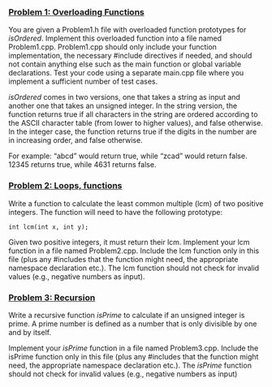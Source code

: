 ### <ins>Problem 1: Overloading Functions</ins>
You are given a Problem1.h file with overloaded function prototypes for *isOrdered*. Implement this overloaded function into a file named Problem1.cpp.
Problem1.cpp should only include your function implementation, the necessary #include directives if needed, and should not contain anything else such as the 
main function or global variable declarations. Test your code using a separate main.cpp file where you implement a sufficient number of test cases.

*isOrdered* comes in two versions, one that takes a string as input and another one that takes an unsigned integer. In the string version, the function 
returns true if all characters in the string are ordered according to the ASCII character table (from lower to higher values), and false otherwise. In the 
integer case, the function returns true if the digits in the number are in increasing order, and false otherwise.

For example: “abcd” would return true, while “zcad” would return false. 12345 returns true, while 4631 returns false.

### <ins>Problem 2: Loops, functions</ins>
Write a function to calculate the least common multiple (lcm) of two positive integers. The function will
need to have the following prototype:
        
    int lcm(int x, int y);
    
Given two positive integers, it must return their lcm. Implement your lcm function in a file named Problem2.cpp. Include the lcm function only in this file 
(plus any #includes that the function might need, the appropriate namespace declaration etc.). The lcm function should not check for invalid values 
(e.g., negative numbers as input).

### <ins>Problem 3: Recursion</ins>
Write a recursive function *isPrime* to calculate if an unsigned integer is prime. A prime number is defined as a number that is only divisible by one and by 
itself.

Implement your *isPrime* function in a file named Problem3.cpp. Include the isPrime function only in this file (plus any #includes that the function might need, 
the appropriate namespace declaration etc.). The *isPrime* function should not check for invalid values (e.g., negative numbers as input)
